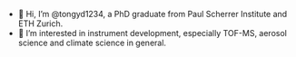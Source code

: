 - 👋 Hi, I’m @tongyd1234, a PhD graduate from Paul Scherrer Institute and ETH Zurich.
- 👀 I’m interested in instrument development, especially TOF-MS, aerosol science and climate science in general.
<!---- 🌱 I’m currently learning 
- 💞️ I’m looking to collaborate on ...
- 📫 How to reach me ...
--->

<!---
tongyd1234/tongyd1234 is a ✨ special ✨ repository because its `README.md` (this file) appears on your GitHub profile.
You can click the Preview link to take a look at your changes.
--->

